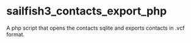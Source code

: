 # sailfish3_contacts_export_php
A php script that opens the contacts sqlite and exports contacts in .vcf format.
